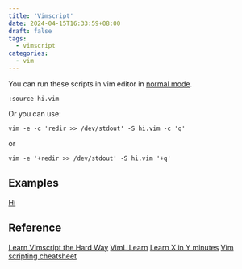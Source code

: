 ```yaml
---
title: 'Vimscript'
date: 2024-04-15T16:33:59+08:00
draft: false
tags: 
  - vimscript
categories:
  - vim
---
```


You can run these scripts in vim editor in [normal mode](https://www.freecodecamp.org/news/vim-editor-modes-explained/#normal-mode).

```vim
:source hi.vim
```

Or you can use:

```shell
vim -e -c 'redir >> /dev/stdout' -S hi.vim -c 'q'
```

or

```shell
vim -e '+redir >> /dev/stdout' -S hi.vim '+q'
```

## Examples

[Hi](../hi.vim)

## Reference

[Learn Vimscript the Hard Way](https://learnvimscriptthehardway.stevelosh.com/chapters/00.html)
[VimL Learn](https://lymslive.github.io/vimllearn)
[Learn X in Y minutes](https://learnxinyminutes.com/docs/vimscript/)
[Vim scripting cheatsheet](https://devhints.io/vimscript)
